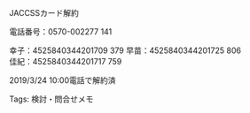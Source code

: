 JACCSSカード解約

電話番号：0570-002277 141

幸子：4525840344201709 379 早苗：4525840344201725 806  
佳紀：4525840344201717 759  

2019/3/24 10:00電話で解約済

Tags: 検討・問合せメモ